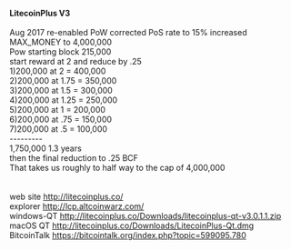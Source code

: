 <b>LitecoinPlus V3</b> <br>
<br>
Aug 2017
  re-enabled PoW
  corrected PoS rate to 15%
  increased MAX_MONEY to 4,000,000
<br>
Pow starting block 215,000<br>
start reward at 2 and reduce by .25<br>
1)200,000 at 2    = 400,000<br>
2)200,000 at 1.75 = 350,000<br>
3)200,000 at 1.5  = 300,000<br>
4)200,000 at 1.25 = 250,000<br>
5)200,000 at 1    = 200,000<br>
6)200,000 at .75  = 150,000<br>
7)200,000 at .5   = 100,000<br>
                  ---------<br>
                  1,750,000  1.3 years<br>
then the final reduction to .25 BCF<br>
That takes us roughly to half way to the cap of 4,000,000<br>
<br>
<br>
web site http://litecoinplus.co/<br>
explorer http://lcp.altcoinwarz.com/<br>
windows-QT http://litecoinplus.co/Downloads/litecoinplus-qt-v3.0.1.1.zip<br>
macOS QT  http://litecoinplus.co/Downloads/LitecoinPlus-Qt.dmg<br>
BitcoinTalk https://bitcointalk.org/index.php?topic=599095.780<br>



